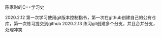 陈家财的C++学习史

2020.2.12 第一次学习使用git版本控制指令，第一次在github创建自己的公有仓库，第一次练习提交到github
2020.2.13 练习git创建多个分支，并且合并分支，处理冲突
